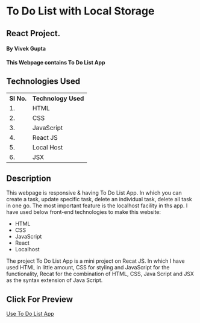 # To Do List with Local Storage

## React Project. 

#### By Vivek Gupta

#### This Webpage contains To Do List App

## Technologies Used

<table>
    <tr>
        <th>
            SI No.
            </th>
                <th>
            Technology Used
            </th>
    </tr>
    <tr>
        <td>
            1.
        </td>
        <td>
            HTML
        </td>
    </tr>
    <tr>
        <td>
            2.
        </td>
        <td>
            CSS
        </td>
    </tr>
    <tr>
        <td>
            3.
        </td>
        <td>
            JavaScript
        </td>
    </tr>
    <tr>
        <td>
            4.
        </td>
        <td>
            React JS
        </td>
    </tr>
     <tr>
        <td>
            5.
        </td>
        <td>
            Local Host
        </td>
    </tr>
     <tr>
        <td>
            6.
        </td>
        <td>
            JSX
        </td>
    </tr>
    
 </table>
    

## Description
This webpage is responsive & having To Do List App. In which you can create a task, update specific task, delete an individual task, delete all task in one go. The most important feature is the localhost facility in ths app. 
I have used below front-end technologies to make this website:

* HTML
* CSS
* JavaScript
* React
* Localhost

<p>
The project To Do List App is a mini project on Recat JS. In which I have used HTML in little amount, CSS for styling and JavaScript for the functionality, Recat for the combination of HTML, CSS, Java Script and JSX as the syntax extension of Java Script.
</p>

## Click For Preview
<a href="https://ephemeral-semolina-a84c08.netlify.app/">Use To Do List App</a>
